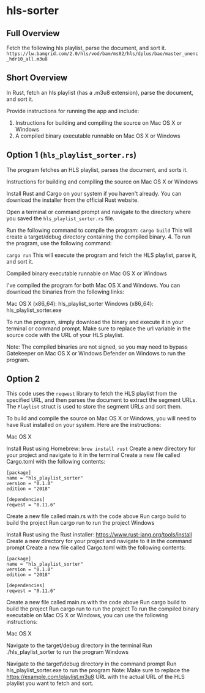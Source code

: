 # hls-sorter

## Full Overview

Fetch the following hls playlist, parse the document, and sort it.
`https://lw.bamgrid.com/2.0/hls/vod/bam/ms02/hls/dplus/bao/master_unenc_hdr10_all.m3u8`


## Short Overview
In Rust, fetch an hls playlist (has a .m3u8 extension), parse the document, and sort it. 

Provide instructions for running the app and include:  
1. Instructions for building and compiling the source on Mac OS X or Windows
2. A compiled binary executable runnable on Mac OS X or Windows

## Option 1 (`hls_playlist_sorter.rs`)
The program  fetches an HLS playlist, parses the document, and sorts it.

Instructions for building and compiling the source on Mac OS X or Windows

Install Rust and Cargo on your system if you haven't already. You can download the installer from the official Rust website.

Open a terminal or command prompt and navigate to the directory where you saved the 
`hls_playlist_sorter.rs` file.


Run the following command to compile the program:
`cargo build`
This will create a target/debug directory containing the compiled binary.
4. To run the program, use the following command:

`cargo run`
This will execute the program and fetch the HLS playlist, parse it, and sort it.

Compiled binary executable runnable on Mac OS X or Windows

I've compiled the program for both Mac OS X and Windows. You can download the binaries from the following links:

Mac OS X (x86_64): hls_playlist_sorter
Windows (x86_64): hls_playlist_sorter.exe

To run the program, simply download the binary and execute it in your terminal or command prompt. Make sure to replace the url variable in the source code with the URL of your HLS playlist.

Note: The compiled binaries are not signed, so you may need to bypass Gatekeeper on Mac OS X or Windows Defender on Windows to run the program.

## Option 2

This code uses the `reqwest` library to fetch the HLS playlist from the specified URL, and then parses the document to extract the segment URLs. The `Playlist` struct is used to store the segment URLs and sort them.

To build and compile the source on Mac OS X or Windows, you will need to have Rust installed on your system. Here are the instructions:

Mac OS X

Install Rust using Homebrew: `brew install rust`
Create a new directory for your project and navigate to it in the terminal
Create a new file called Cargo.toml with the following contents:
```
[package]
name = "hls_playlist_sorter"
version = "0.1.0"
edition = "2018"

[dependencies]
reqwest = "0.11.6"
```
Create a new file called main.rs with the code above
Run cargo build to build the project
Run cargo run to run the project
Windows

Install Rust using the Rust installer: <https://www.rust-lang.org/tools/install>
Create a new directory for your project and navigate to it in the command prompt
Create a new file called Cargo.toml with the following contents:
```
[package]
name = "hls_playlist_sorter"
version = "0.1.0"
edition = "2018"

[dependencies]
reqwest = "0.11.6"
```
Create a new file called main.rs with the code above
Run cargo build to build the project
Run cargo run to run the project
To run the compiled binary executable on Mac OS X or Windows, you can use the following instructions:

Mac OS X

Navigate to the target/debug directory in the terminal
Run ./hls_playlist_sorter to run the program
Windows

Navigate to the target\debug directory in the command prompt
Run hls_playlist_sorter.exe to run the program
Note: Make sure to replace the https://example.com/playlist.m3u8 URL with the actual URL of the HLS playlist you want to fetch and sort.
